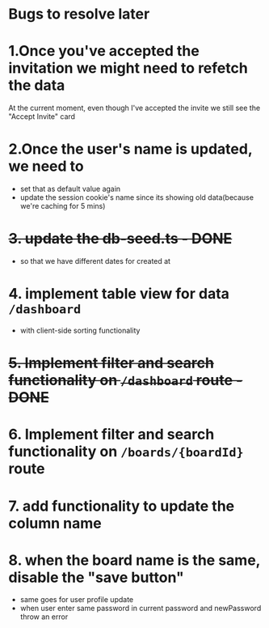 # Bugs to resolve later

# 1.Once you've accepted the invitation we might need to refetch the data
At the current moment, even though I've accepted the invite we still see the "Accept Invite" card

# 2.Once the user's name is updated, we need to
- set that as default value again
- update the session cookie's name since its showing old data(because we're caching for 5 mins)

# ~~3. update the db-seed.ts - DONE~~
- so that we have different dates for created at

# 4. implement table view for data `/dashboard`
- with client-side sorting functionality

# ~~5. Implement filter and search functionality on `/dashboard` route - DONE~~

# 6. Implement filter and search functionality on `/boards/{boardId}` route

# 7. add functionality to update the column name

# 8. when the board name is the same, disable the "save button"
- same goes for user profile update
- when user enter same password in current password and newPassword throw an error
